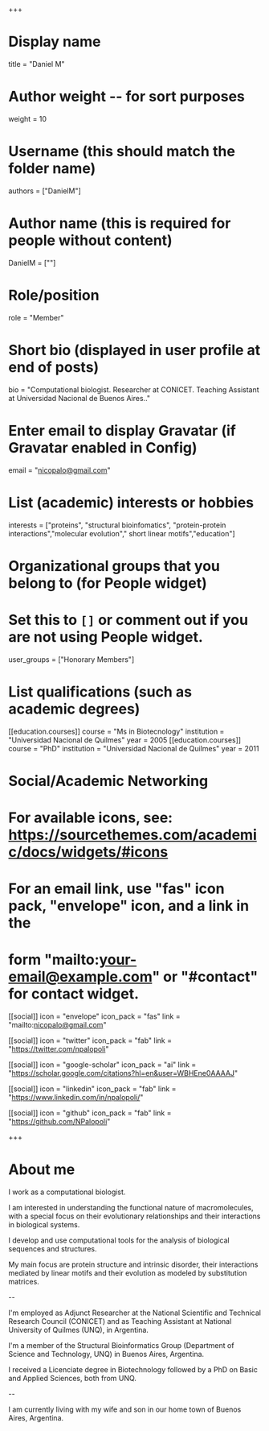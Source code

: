 +++
# Display name
title = "Daniel M"

# Author weight -- for sort purposes
weight = 10

# Username (this should match the folder name)
authors = ["DanielM"]

# Author name (this is required for people without content)
DanielM = [""]

# Role/position
role = "Member"

# Short bio (displayed in user profile at end of posts)
bio = "Computational biologist. Researcher at CONICET. Teaching Assistant at Universidad Nacional de Buenos Aires.."

# Enter email to display Gravatar (if Gravatar enabled in Config)
email = "nicopalo@gmail.com"

# List (academic) interests or hobbies
interests = ["proteins", "structural bioinfomatics", "protein-protein interactions","molecular evolution"," short linear motifs","education"]

# Organizational groups that you belong to (for People widget)
#   Set this to `[]` or comment out if you are not using People widget.
user_groups = ["Honorary Members"]

# List qualifications (such as academic degrees)
[[education.courses]]
  course = "Ms in Biotecnology"
  institution = "Universidad Nacional de Quilmes"
  year = 2005
[[education.courses]]
  course = "PhD"
  institution = "Universidad Nacional de Quilmes"
  year = 2011

# Social/Academic Networking
# For available icons, see: https://sourcethemes.com/academic/docs/widgets/#icons
#   For an email link, use "fas" icon pack, "envelope" icon, and a link in the
#   form "mailto:your-email@example.com" or "#contact" for contact widget.

[[social]]
  icon = "envelope"
  icon_pack = "fas"
  link = "mailto:nicopalo@gmail.com"

[[social]]
  icon = "twitter"
  icon_pack = "fab"
  link = "https://twitter.com/npalopoli"

[[social]]
  icon = "google-scholar"
  icon_pack = "ai"
  link = "https://scholar.google.com/citations?hl=en&user=WBHEne0AAAAJ"

[[social]]
  icon = "linkedin"
  icon_pack = "fab"
  link = "https://www.linkedin.com/in/npalopoli/"

[[social]]
  icon = "github"
  icon_pack = "fab"
  link = "https://github.com/NPalopoli"

+++

# About me 

I work as a computational biologist.

I am interested in understanding the functional nature of macromolecules, with a special focus on their evolutionary relationships and their interactions in biological systems.

I develop and use computational tools for the analysis of biological sequences and structures.

My main focus are protein structure and intrinsic disorder, their interactions mediated by linear motifs and their evolution as modeled by substitution matrices.

--

I'm employed as Adjunct Researcher at the National Scientific and Technical Research Council (CONICET) and as Teaching Assistant at National University of Quilmes (UNQ), in Argentina.

I'm a member of the Structural Bioinformatics Group (Department of Science and Technology, UNQ) in Buenos Aires, Argentina.

I received a Licenciate degree in Biotechnology followed by a PhD on Basic and Applied Sciences, both from UNQ.

--

I am currently living with my wife and son in our home town of Buenos Aires, Argentina.
